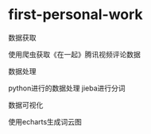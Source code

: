 # first-personal-work

数据获取

使用爬虫获取《在一起》腾讯视频评论数据

数据处理

python进行的数据处理
jieba进行分词

数据可视化

使用echarts生成词云图
